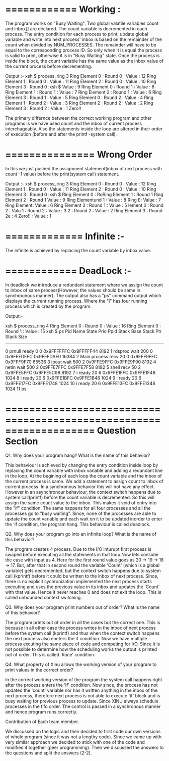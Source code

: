 ============
Working :
============
The program works on "Busy Waiting". Two global valatile variables count and inbox[] are declared. The count variable is decremented in each process. The entry condition for each process to print, update global variable and write into next process' inbox is based on the remainder of the count when divided by NUM_PROCESSES. The remainder will have to be equal to the corresponding process ID. So only when it is equal the process is valid to print, otherwise it is in "Busy Waiting" state. Once the process is inside the block, the count variable has the same value as the inbox value of the current process before decrementing.

Output :-
xsh $ process_ring 3
Ring Element 0 : Round 0 : Value : 12
Ring Element 1 : Round 0 : Value : 11
Ring Element 2 : Round 0 : Value : 10
Ring Element 3 : Round 0 :xsh $  Value : 9
Ring Element 0 : Round 1 : Value : 8
Ring Element 1 : Round 1 : Value : 7
Ring Element 2 : Round 1 : Value : 6
Ring Element 3 : Round 1 : Value : 5
Ring Element 0 : Round 2 : Value : 4
Ring Element 1 : Round 2 : Value : 3
Ring Element 2 : Round 2 : Value : 2
Ring Element 3 : Round 2 : Value : 1
Zero!!

The primary differnce between the correct working program and other programs is we have used count and the inbox of current process interchageably.
Also the statements inside the loop are altered in their order of execution (before and after the printf -system call).

===============
Wrong Order 
===============

In this we just pushed the assignment statement(inbox of next process with count -1 value) before the print(system call) statement.

Output :-
xsh $ process_ring 3
Ring Element 0 : Round 0 : Value : 12
Ring Element 1 : Round 0 : Value : 11
Ring Element 2 : Round 0 : Value : 10
Ring Element 3 : Round 0 :xsh $ Ring Element 0 : RoRing Element 1 : Round 1 Ring Element 2 : Round 1  Value : 9
Ring Elementund 1 : Value : 8
Ring E: Value : 7
Ring Element: Value : 6
Ring Element 3 : Round 1 : Value : 5
                                    lement 0 : Round 2 : Valu 1 : Round 2 : Value : 3 2 : Round 2 : Value : 2
Ring Element 3 : Round 2e : 4
Zero!!
 : Value : 1

=============
Infinite :-
=============
The infinite is achieved by replacing the count variable by inbox value.

============
DeadLock :-
============
In deadlock we introduce a redundant statement where we assign the count to inbox of same process(However, the values should be same in synchrounous manner). The output also has a "ps" command output which displays the current running process. Where the "i" has four running process which is created by the program.

Output:-

xsh $ process_ring 4
Ring Element 0 : Round 0 : Value : 16
Ring Element 0 : Round 1 : Value : 15
xsh $ ps
Pid Name             State Prio Ppid Stack Base Stack Ptr  Stack Size
--- ---------------- ----- ---- ---- ---------- ---------- ----------
  0 prnull           ready    0    0 0x9FFFFFFC 0x9FFFFF44     8192
  1 rdsproc          wait   200    0 0x9FFFDFFC 0x9FFFDAF0    16384
  2 Main process     recv    20    0 0x9FFF9FFC 0x9FFF9F70    65536
  3 ipout            wait   500    2 0x9FFE9FFC 0x9FFE9F90     8192
  4 netin            wait   500    2 0x9FFE7FFC 0x9FFE7F58     8192
  5 shell            recv    50    2 0x9FFE5FFC 0x9FFE5C98     8192
  7 i                ready   20    6 0x9FFE1FFC 0x9FFE1F48     1024
  8 i                ready   20    6 0x9FFE1BFC 0x9FFE1B48     1024
  9 i                ready   20    6 0x9FFE17FC 0x9FFE1748     1024
 10 i                ready   20    6 0x9FFE13FC 0x9FFE1348     1024
 11 ps 

===================================================================
			Question Section
===================================================================
Q1. Why does your program hang? What is the name of this behavior?

This behaviour is achieved by changing the entry condition inside loop by replacing the count variable with inbox variable and adding a redundant line in the loop. At the begining of each loop the count variable and the inbox of the current process is same. We add a statement to assign count to inbox of current process. In a synchronous behavior this will not have any effect. However in an asynchronour behaviour, the context switch happens due to system call(printf) before the count variable is decremented. So this will assign the same count value to the inbox. This makes it void of entry into the "if" condition. The same happens for all four processes and all the processes go to "busy waiting". Since, none of the processes are able to update the count variable and each wait on it to be updated inorder to enter the 'if condition, the program hang. This behaviour is called deadlock.

Q2. Why does your program go into an infinite loop? What is the name of this behavior?

The program creates 4 process. Due to the I/O inturupt first process is swaped before executing all the statements in that loop.Now lets consider the case with input as 4. Here for the first round value goes as 20 -> 19 -> 18 -> 17. But, after that in second round the variable 'Count' (which is a global variable) gets decremented, but the context switch happens due to system call (kprintf) before it could be written to the inbox of next process. Since, there is no explicit sychronization implemented the next process starts executing and uses the previous value in its inbox and updates the 'Count' with that value. Hence it never reaches 0 and does not exit the loop. This is called unbounded context switching.

Q3. Why does your program print numbers out of order? What is the name of this behavior?

The program prints out of order in all the cases but the correct one. This is because in all other case the process writes in the inbox of next process before the system call (kprintf) and thus when the context switch happens the next process also eneters the if condition. Now we have multiple process excuting the same piece of code and competing for I/O. Since it is not possible to determine how the scheduling works the output is printed out of order. This is called 'Race' condition.

Q4. What property of Xinu allows the working version of your program to print values in the correct order?

In the correct working version of the program the system call happens right after the process enters the 'if' condition. Now since, the process has not updated the 'count' variable nor has it written anything in the inbox of the next process, therefore next process is not able to execute 'if' block and is busy waiting for previous process to update. Since XINU always schedule processes in the fifo order. The control is passed in a synchronous manner and hence program runs correctly.

Contribution of Each team member.

We discussed on the logic and then decided to first code our own versions of whole program (since it was not a lengthy code). Since we came up with very similar approach we decided to stick with one of the code and modified it together (peer programming). Then we discussed the answers to the questions and split the answers (2-2).
